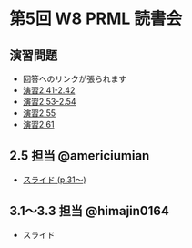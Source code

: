 
第5回 W8 PRML 読書会
====

演習問題
----

- 回答へのリンクが張られます
- [演習2.41-2.42](https://github.com/daimatz/w8prml/blob/master/files/exercise_solutions/ex2.41-2.42.pdf?raw=true)
- [演習2.53-2.54](https://github.com/daimatz/w8prml/blob/master/files/exercise_solutions/ex2.53-2.54.pdf?raw=true)
- [演習2.55](https://github.com/daimatz/w8prml/blob/master/files/exercise_solutions/ex2.55.pdf?raw=true)
- [演習2.61](https://github.com/daimatz/w8prml/blob/master/files/exercise_solutions/ex2.61.pdf?raw=true)

2.5 担当 @americiumian
----

- [スライド (p.31〜)](http://www.slideshare.net/TakutoKimura/prml21-222425)

3.1〜3.3 担当 @himajin0164
----

- スライド
